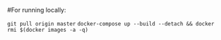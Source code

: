 #For running locally:

`git pull origin master`
`docker-compose up --build --detach && docker rmi $(docker images -a -q)`
